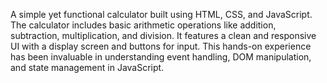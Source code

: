  A simple yet functional calculator built using HTML, CSS, and JavaScript. The calculator includes basic arithmetic operations like addition, subtraction, multiplication, and division. It features a clean and responsive UI with a display screen and buttons for input. This hands-on experience has been invaluable in understanding event handling, DOM manipulation, and state management in JavaScript.
